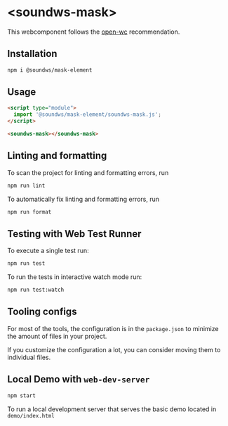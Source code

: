 # \<soundws-mask>

This webcomponent follows the [open-wc](https://github.com/open-wc/open-wc) recommendation.

## Installation

```bash
npm i @soundws/mask-element
```

## Usage

```html
<script type="module">
  import '@soundws/mask-element/soundws-mask.js';
</script>

<soundws-mask></soundws-mask>
```

## Linting and formatting

To scan the project for linting and formatting errors, run

```bash
npm run lint
```

To automatically fix linting and formatting errors, run

```bash
npm run format
```

## Testing with Web Test Runner

To execute a single test run:

```bash
npm run test
```

To run the tests in interactive watch mode run:

```bash
npm run test:watch
```

## Tooling configs

For most of the tools, the configuration is in the `package.json` to minimize the amount of files in your project.

If you customize the configuration a lot, you can consider moving them to individual files.

## Local Demo with `web-dev-server`

```bash
npm start
```

To run a local development server that serves the basic demo located in `demo/index.html`
